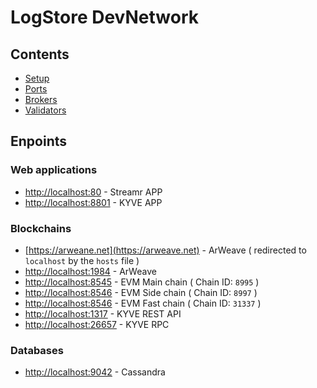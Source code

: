 # LogStore DevNetwork

## Contents

- [Setup](./docs/setup.md)
- [Ports](./docs/ports.md)
- [Brokers](./docs/brokers.md)
- [Validators](./docs/validators.md)

## Enpoints
### Web applications

- [http://localhost:80](http://localhost:80) - Streamr APP
- [http://localhost:8801](http://localhost:8801) - KYVE APP

### Blockchains

- [https://arweane.net](https://arweave.net) - ArWeave ( redirected to `localhost` by the `hosts` file )
- [http://localhost:1984](http://localhost:1984) - ArWeave
- [http://localhost:8545](http://localhost:8545) - EVM Main chain ( Chain ID: `8995` )
- [http://localhost:8546](http://localhost:8546) - EVM Side chain ( Chain ID: `8997` )
- [http://localhost:8546](http://localhost:8547) - EVM Fast chain ( Chain ID: `31337` )
- [http://localhost:1317](http://localhost:1317) - KYVE REST API
- [http://localhost:26657](http://localhost:26657) - KYVE RPC

### Databases

- [http://localhost:9042](http://localhost:9042) - Cassandra
